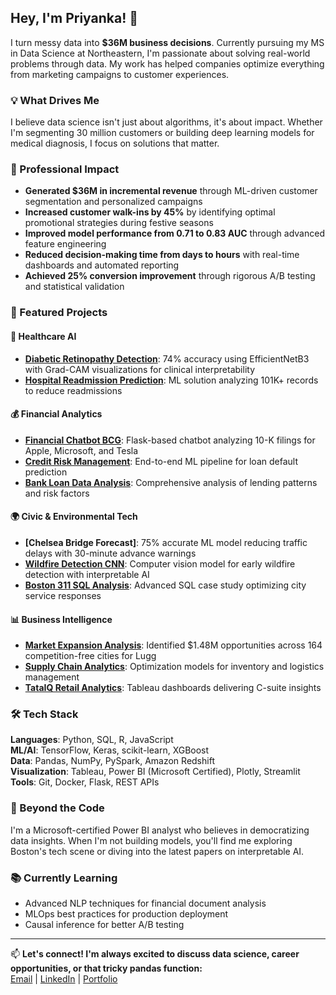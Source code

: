 ## Hey, I'm Priyanka! 👋
I turn messy data into **$36M business decisions**. 
Currently pursuing my MS in Data Science at Northeastern, I'm passionate about solving real-world problems through data. My work has helped companies optimize everything from marketing campaigns to customer experiences.

### 💡 What Drives Me
I believe data science isn't just about algorithms, it's about impact. Whether I'm segmenting 30 million customers or building deep learning models for medical diagnosis, I focus on solutions that matter.

### 🎯 Professional Impact
- **Generated $36M in incremental revenue** through ML-driven customer segmentation and personalized campaigns
- **Increased customer walk-ins by 45%** by identifying optimal promotional strategies during festive seasons  
- **Improved model performance from 0.71 to 0.83 AUC** through advanced feature engineering
- **Reduced decision-making time from days to hours** with real-time dashboards and automated reporting
- **Achieved 25% conversion improvement** through rigorous A/B testing and statistical validation

### 🚀 Featured Projects
#### 🏥 **Healthcare AI**
- **[Diabetic Retinopathy Detection](https://github.com/priyankaraghunathan15/diabetic-retinopathy-detection)**: 74% accuracy using EfficientNetB3 with Grad-CAM visualizations for clinical interpretability
- **[Hospital Readmission Prediction](https://github.com/priyankaraghunathan15/hospital-readmission-prediction)**: ML solution analyzing 101K+ records to reduce readmissions

#### 💰 **Financial Analytics**
- **[Financial Chatbot BCG](https://github.com/priyankaraghunathan15/financial-chatbot-bcg)**: Flask-based chatbot analyzing 10-K filings for Apple, Microsoft, and Tesla
- **[Credit Risk Management](https://github.com/priyankaraghunathan15/credit-risk-management)**: End-to-end ML pipeline for loan default prediction
- **[Bank Loan Data Analysis](https://github.com/priyankaraghunathan15/bank-loan-data-analysis)**: Comprehensive analysis of lending patterns and risk factors

#### 🌍 **Civic & Environmental Tech**
- **[Chelsea Bridge Forecast]**: 75% accurate ML model reducing traffic delays with 30-minute advance warnings
- **[Wildfire Detection CNN](https://github.com/priyankaraghunathan15/wildfire-detection-cnn)**: Computer vision model for early wildfire detection with interpretable AI
- **[Boston 311 SQL Analysis](https://github.com/priyankaraghunathan15/boston-311-sql-case-study)**: Advanced SQL case study optimizing city service responses

#### 📊 **Business Intelligence**
- **[Market Expansion Analysis](https://github.com/priyankaraghunathan15/lugg-market-expansion-analysis)**: Identified $1.48M opportunities across 164 competition-free cities for Lugg
- **[Supply Chain Analytics](https://github.com/priyankaraghunathan15/supply-chain-analytics)**: Optimization models for inventory and logistics management
- **[TataIQ Retail Analytics](https://github.com/priyankaraghunathan15/tataiq-retail-analytics)**: Tableau dashboards delivering C-suite insights

### 🛠️ Tech Stack
**Languages**: Python, SQL, R, JavaScript  
**ML/AI**: TensorFlow, Keras, scikit-learn, XGBoost  
**Data**: Pandas, NumPy, PySpark, Amazon Redshift  
**Visualization**: Tableau, Power BI (Microsoft Certified), Plotly, Streamlit  
**Tools**: Git, Docker, Flask, REST APIs

### 🌟 Beyond the Code
I'm a Microsoft-certified Power BI analyst who believes in democratizing data insights. When I'm not building models, you'll find me exploring Boston's tech scene or diving into the latest papers on interpretable AI.

### 📚 Currently Learning
- Advanced NLP techniques for financial document analysis
- MLOps best practices for production deployment
- Causal inference for better A/B testing

---
📫 **Let's connect! I'm always excited to discuss data science, career opportunities, or that tricky pandas function:**  
[Email](mailto:raghunathan.p@northeastern.edu) | [LinkedIn](https://www.linkedin.com/in/priyankaraghu15/) | [Portfolio](https://priyanka-raghunathan.netlify.app/)
